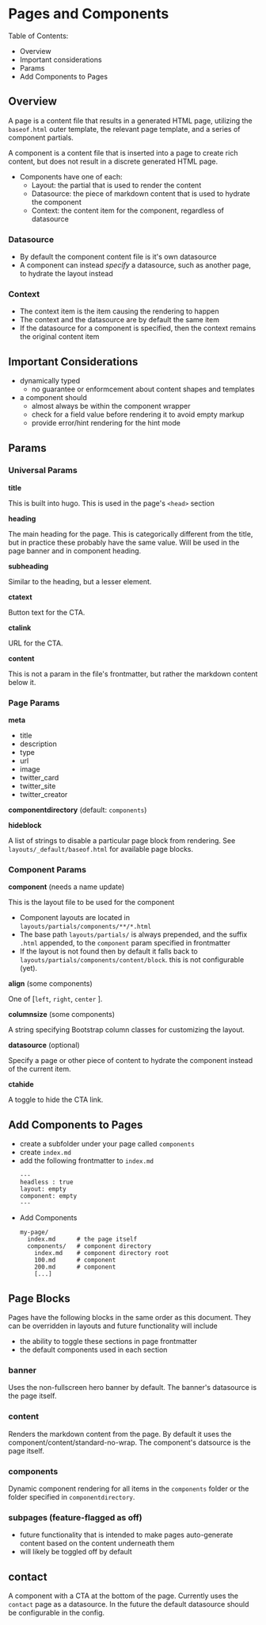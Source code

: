 # Pages and Components

Table of Contents:
* Overview
* Important considerations
* Params
* Add Components to Pages

## Overview
A page is a content file that results in a generated HTML page, utilizing the `baseof.html` outer template, the relevant page template, and a series of component partials.

A component is a content file that is inserted into a page to create rich content, but does not result in a discrete generated HTML page.
* Components have one of each:
  * Layout: the partial that is used to render the content
  * Datasource: the piece of markdown content that is used to hydrate the component
  * Context: the content item for the component, regardless of datasource

### Datasource
* By default the component content file is it's own datasource
* A component can instead _specify_ a datasource, such as another page, to hydrate the layout instead

### Context
* The context item is the item causing the rendering to happen
* The context and the datasource are by default the same item
* If the datasource for a component is specified, then the context remains the original content item

## Important Considerations
* dynamically typed
  * no guarantee or enformcement about content shapes and templates
* a component should
  * almost always be within the component wrapper
  * check for a field value before rendering it to avoid empty markup
  * provide error/hint rendering for the hint mode

## Params
### Universal Params
**title**

This is built into hugo. This is used in the page's `<head>` section

**heading**

The main heading for the page. This is categorically different from the title, but in practice these probably have the same value. Will be used in the page banner and in component heading.

**subheading**

Similar to the heading, but a lesser element.

**ctatext** 

Button text for the CTA.

**ctalink**

URL for the CTA.

**content** 

This is not a param in the file's frontmatter, but rather the markdown content below it.

### Page Params
**meta**

* title
* description
* type
* url
* image
* twitter_card
* twitter_site
* twitter_creator

**componentdirectory** (default: `components`)

**hideblock**

A list of strings to disable a particular page block from rendering. See `layouts/_default/baseof.html` for available page blocks.

### Component Params
**component** (needs a name update)

This is the layout file to be used for the component
* Component layouts are located in `layouts/partials/components/**/*.html`
* The base path `layouts/partials/` is always prepended, and the suffix `.html` appended, to the `component` param specified in frontmatter
* If the layout is not found then by default it falls back to `layouts/partials/components/content/block`. this is not configurable (yet).

**align** (some components)

One of [`left`, `right`, `center` ].

**columnsize** (some components)

A string specifying Bootstrap column classes for customizing the layout.

**datasource** (optional)

Specify a page or other piece of content to hydrate the component instead of the current item. 

**ctahide**

A toggle to hide the CTA link.

## Add Components to Pages
* create a subfolder under your page called `components`
* create `index.md`
* add the following frontmatter to `index.md` 
  ```
  ---
  headless : true
  layout: empty
  component: empty
  ---
  ```
* Add Components
  ```
  my-page/
    index.md      # the page itself
    components/   # component directory
      index.md    # component directory root
      100.md      # component
      200.md      # component
      [...]       
  ```

## Page Blocks
Pages have the following blocks in the same order as this document. They can be overridden in layouts and future functionality will include
* the ability to toggle these sections in page frontmatter
* the default components used in each section

### banner
Uses the non-fullscreen hero banner by default. The banner's datasource is the page itself.

### content
Renders the markdown content from the page. By default it uses the component/content/standard-no-wrap. The component's datsource is the page itself.

### components
Dynamic component rendering for all items in the `components` folder or the folder specified in `componentdirectory`.

### subpages (feature-flagged as off)
* future functionality that is intended to make pages auto-generate content based on the content underneath them
* will likely be toggled off by default

## contact
A component with a CTA at the bottom of the page. Currently uses the `contact` page as a datasource. In the future the default datasource should be configurable in the config.


